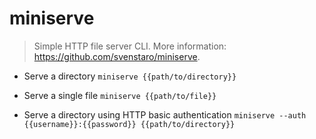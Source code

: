 # miniserve
> Simple HTTP file server CLI.
> More information: <https://github.com/svenstaro/miniserve>.

- Serve a directory
`miniserve {{path/to/directory}}`

- Serve a single file
`miniserve {{path/to/file}}`

- Serve a directory using HTTP basic authentication
`miniserve --auth {{username}}:{{password}} {{path/to/directory}}`
